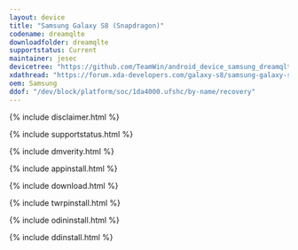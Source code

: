 ```yaml
---
layout: device
title: "Samsung Galaxy S8 (Snapdragon)"
codename: dreamqlte
downloadfolder: dreamqlte
supportstatus: Current
maintainer: jesec
devicetree: "https://github.com/TeamWin/android_device_samsung_dreamqlte"
xdathread: "https://forum.xda-developers.com/galaxy-s8/samsung-galaxy-s8--s8-cross-device-development/recovery-twrp-galaxy-s8-s8-snapdragon-t3636718"
oem: Samsung
ddof: "/dev/block/platform/soc/1da4000.ufshc/by-name/recovery"
---
```


{% include disclaimer.html %}

{% include supportstatus.html %}

{% include dmverity.html %}

{% include appinstall.html %}

{% include download.html %}

{% include twrpinstall.html %}

{% include odininstall.html %}

{% include ddinstall.html %}
